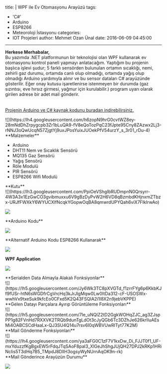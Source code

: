 title: |
  WPF ile Ev Otomasyonu Arayüzü
tags:
  - 'C#'
  - Arduino
  - ESP8266
  - Meteoroloji İstasyonu
categories:
  - IOT Projeleri
author: Mehmet Ozan Ünal
date: 2016-06-09 04:45:00
---
**Herkese Merhabalar,**  
Bu yazımda .NET platformunun bir teknolojisi olan WPF kullanarak ev otomasyonu kontrol paneli yapmayı anlatacağım. Yaptığım bu projenin başlıca işlevi şudur; 5 farklı sensörden bulunulan ortamın sıcaklığı, nemi, zehirli gaz durumu, ortamda canlı olup olmadığı, ortamda yağış olup olmadığı Arduino yardımıyla alınır ve bu sensor dataları C# arayüzünde gösterilir. Eğer onay kutusu işaretlenirse istenmeyen bir durumda (gaz sızıntısı, eve hırsız girmesi, yağmur için kurulabilir.) program uyarı olarak girilen adrese bir adet mail gönderir.  
[](https://drive.google.com/file/d/0B5j__Lyt9ozbVTRIOVFVcVVWX3c/view?usp=sharing)  
<a name="more"></a>[  
](https://drive.google.com/file/d/0B5j__Lyt9ozbVTRIOVFVcVVWX3c/view?usp=sharing)[Projenin Arduino ve C# kaynak kodunu buradan indirebilirsiniz.](https://drive.google.com/file/d/0B5j__Lyt9ozbVTRIOVFVcVVWX3c/view?usp=sharing)  

<div class="separator" style="clear: both; text-align: left;">![](https://lh4.googleusercontent.com/h6zopN9hrG0cvtWZ8ey-28mNdDhZrpygcpb3Zr1bLuQA9-fV8eQoTozPqC23fJpte95Cny8ZAzwx2Lj3-rNNJ3oQwUcqN57ZjgtYj9uxJPosYuixJUOekPfV54urzY_s_3r01_rDu-4)</div>

<div class="separator" style="clear: both; text-align: left;">**Malzemeler**</div>

*   Arduino
*   DHT11 Nem ve Sıcaklık Sensörü
*   MQ135 Gaz Sensörü
*   Yağış Sensörü
*   Röle Modulü
*   PIR Sensörü
*   ESP8266 Wifi Modulü
<div class="separator" style="clear: both; text-align: left;">**Kutu**</div>
![](https://lh3.googleusercontent.com/PpiOeVShgIbRUDmpnN0Qrsyrr-4W3A3x1EzGwCO3gvibmuxxu6V9gBzDyPvW2H6VD8qBzmbdKHjnxmZTbzx-URJfFWXkY6WYUCXlfNcqkYGopwOqBA8qmwrdUPYQah6viX7FIkIrwAo)

[![](https://lh4.googleusercontent.com/pbsrsoYFGuK86B23anEGLtWCxV27I1yGcnZzKxpvH52rDN1f9rHsIxOFAQR0P_2-09sgQHscSDsn-jMFysfDcZGpNteTRWIIfk8mni8etO1UvhhlHdhFN1hxJZIq__5Ja-V5PK_kMkg)](https://lh4.googleusercontent.com/pbsrsoYFGuK86B23anEGLtWCxV27I1yGcnZzKxpvH52rDN1f9rHsIxOFAQR0P_2-09sgQHscSDsn-jMFysfDcZGpNteTRWIIfk8mni8etO1UvhhlHdhFN1hxJZIq__5Ja-V5PK_kMkg)

<div class="separator" style="clear: both; text-align: left;">**Arduino Kodu**</div>

![](https://lh4.googleusercontent.com/xSrNzUUQvtxuvZtZ-Jh102etI-Fdqe1EXa4FKyAOEQ4TXPrzchkO0_r4ki0Vg2EKRBC1sGGHMK36amIMXa8u3JwZ8itz7Bjn2Wvt6RB7dd7sCrTh1z1nCDAjEF-KY6EakzLxvC2fJlo)

<div class="separator" style="clear: both; text-align: left;">**Alternatif Arduino Kodu ESP8266 Kullanarak**</div>

![](https://lh6.googleusercontent.com/JhbIL0qIxwERIsRAtc9VSf5-HcJYsmAq795A-l3cYFJxVHfOuDMIObbhIFMw_NznFL_4ZAKJP_8klmhLgX_5mI7YtI7SU8tn1K1u0ovbsz4Grj7WhEAG8gy4CXyj9jqyH0UlBp-hwoc)

**WPF Application**

![](https://lh5.googleusercontent.com/CNuGy1C6bTUTGmk8c3ew-F2SPe9lZT0CyP1KbHlUxAIMGUZA2Qne0K0GQteZrdRtGljd4DCWXOGARLIChgI0GiHRxjNVGVpp6S0SxI9aEWxdiFHmPa-KOGPpRulzJqOoV6CG-08A-QQ)

<div class="separator" style="clear: both; text-align: left;">**Serialden Data Almayla Alakalı Fonksiyonlar**</div>

<div class="separator" style="clear: both; text-align: left;">![](https://lh5.googleusercontent.com/Jy6Wk3TC8pXVGTd_f1zrrFYg6p6KkbKJf9fUSr-htN6sWGDfrCgVrcHq3kJrJlgMqw0Lw0ItDa312-cF-USOSWx-wwhVx9txeSuk9kfcEo0CFxd5K2Q43FSQIA2i1l8X2n9jebVKPPE)</div>

<div class="separator" style="clear: both; text-align: left;">**Gelen Datayı Parçalara Ayırıp Görüntüleme Fonksiyonları**</div>

<div class="separator" style="clear: both; text-align: left;">![](https://lh5.googleusercontent.com/7Ie_uNQlZ2tD2GgkWOHqZJC_ag3ZJspPP1g82FVnHd7RXXVK2TRQb9dunTgLdOt3cJyQGb6Tc3DZhJe626krlIuAEsMi4OABCSCdHaaLx-QJ3SU4Q14u7rsv6I0qWBVUwRlTyt77K2M)</div>

<div class="separator" style="clear: both; text-align: left;">**Mail Gönderme Fonksiyonları**</div>

<div class="separator" style="clear: both; text-align: left;">![](https://lh4.googleusercontent.com/ya3aFG0C1zF7V1kxDw_Di_FJJT0f1_UF-mxYduzzfKgBgxEW5rFdqJTqSAoF8paI3_XlGeJhShgJUjQH27DPJ2kRKp1HRiNcIis5T3dHq7B5_TMpdJ8DllH3ogsyWyNUrnAqOK9n-rk)</div>

<div class="separator" style="clear: both; text-align: left;">**Mail Gönderince Arayüzün Durumu**</div>

[![](https://lh4.googleusercontent.com/-cyZehDdFgkA5GAlMYuMCpBSoJt3asIJK9fa3PBRoW6022qtOtVqGj4U9YGP5A8IlEXPXTmbbj_2eopPWKRY_TvSLyutdoK5TNepbB5T00HzWxUnNfyHnfo3MkVPCn27tcauKNi2qrA)](https://lh4.googleusercontent.com/-cyZehDdFgkA5GAlMYuMCpBSoJt3asIJK9fa3PBRoW6022qtOtVqGj4U9YGP5A8IlEXPXTmbbj_2eopPWKRY_TvSLyutdoK5TNepbB5T00HzWxUnNfyHnfo3MkVPCn27tcauKNi2qrA)
